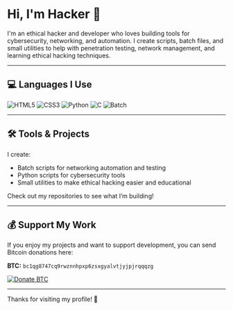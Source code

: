 # Hi, I'm Hacker 👋

I'm an ethical hacker and developer who loves building tools for cybersecurity, networking, and automation. I create scripts, batch files, and small utilities to help with penetration testing, network management, and learning ethical hacking techniques.

---

## 💻 Languages I Use

![HTML5](https://img.shields.io/badge/HTML5-E34F26?style=for-the-badge&logo=html5&logoColor=white)
![CSS3](https://img.shields.io/badge/CSS3-1572B6?style=for-the-badge&logo=css3&logoColor=white)
![Python](https://img.shields.io/badge/Python-3776AB?style=for-the-badge&logo=python&logoColor=white)
![C](https://img.shields.io/badge/C-00599C?style=for-the-badge&logo=c&logoColor=white)
![Batch](https://img.shields.io/badge/Batch-0078D6?style=for-the-badge&logo=windows&logoColor=white)

---

## 🛠️ Tools & Projects

I create:
- Batch scripts for networking automation and testing
- Python scripts for cybersecurity tools
- Small utilities to make ethical hacking easier and educational

Check out my repositories to see what I’m building!  

---

## 💰 Support My Work

If you enjoy my projects and want to support development, you can send Bitcoin donations here:

**BTC:** `bc1qg8747cq9rwznnhpxp6zsxgyalvtjyjpjrqqqzg`  

[![Donate BTC](https://img.shields.io/badge/Donate-BTC-orange?style=for-the-badge&logo=bitcoin&logoColor=white)](bitcoin:bc1qg8747cq9rwznnhpxp6zsxgyalvtjyjpjrqqqzg)

---

Thanks for visiting my profile! 🚀
